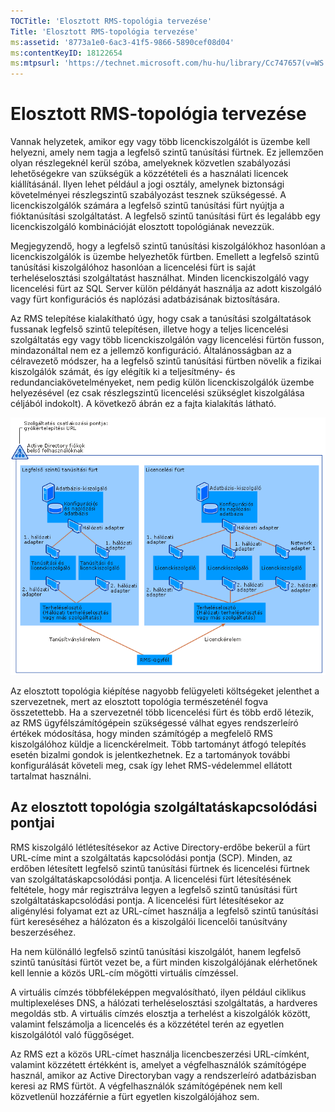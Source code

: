 ```yaml
---
TOCTitle: 'Elosztott RMS-topológia tervezése'
Title: 'Elosztott RMS-topológia tervezése'
ms:assetid: '8773a1e0-6ac3-41f5-9866-5890cef08d04'
ms:contentKeyID: 18122654
ms:mtpsurl: 'https://technet.microsoft.com/hu-hu/library/Cc747657(v=WS.10)'
---
```


Elosztott RMS-topológia tervezése
=================================

Vannak helyzetek, amikor egy vagy több licenckiszolgálót is üzembe kell helyezni, amely nem tagja a legfelső szintű tanúsítási fürtnek. Ez jellemzően olyan részlegeknél kerül szóba, amelyeknek közvetlen szabályozási lehetőségekre van szükségük a közzétételi és a használati licencek kiállításánál. Ilyen lehet például a jogi osztály, amelynek biztonsági követelményei részlegszintű szabályozást tesznek szükségessé. A licenckiszolgálók számára a legfelső szintű tanúsítási fürt nyújtja a fióktanúsítási szolgáltatást. A legfelső szintű tanúsítási fürt és legalább egy licenckiszolgáló kombinációját elosztott topológiának nevezzük.

Megjegyzendő, hogy a legfelső szintű tanúsítási kiszolgálókhoz hasonlóan a licenckiszolgálók is üzembe helyezhetők fürtben. Emellett a legfelső szintű tanúsítási kiszolgálóhoz hasonlóan a licencelési fürt is saját terheléselosztási szolgáltatást használhat. Minden licenckiszolgáló vagy licencelési fürt az SQL Server külön példányát használja az adott kiszolgáló vagy fürt konfigurációs és naplózási adatbázisának biztosítására.

Az RMS telepítése kialakítható úgy, hogy csak a tanúsítási szolgáltatások fussanak legfelső szintű telepítésen, illetve hogy a teljes licencelési szolgáltatás egy vagy több licenckiszolgálón vagy licencelési fürtön fusson, mindazonáltal nem ez a jellemző konfiguráció. Általánosságban az a célravezető módszer, ha a legfelső szintű tanúsítási fürtben növelik a fizikai kiszolgálók számát, és így elégítik ki a teljesítmény- és redundanciakövetelményeket, nem pedig külön licenckiszolgálók üzembe helyezésével (ez csak részlegszintű licencelési szükséglet kiszolgálása céljából indokolt). A következő ábrán ez a fajta kialakítás látható.

![](images/Cc747657.01fa5a85-5711-41aa-932a-124049d34186(WS.10).gif "Elosztott topológia")

Az elosztott topológia kiépítése nagyobb felügyeleti költségeket jelenthet a szervezetnek, mert az elosztott topológia természeténél fogva összetettebb. Ha a szervezetnél több licencelési fürt és több erdő létezik, az RMS ügyfélszámítógépein szükségessé válhat egyes rendszerleíró értékek módosítása, hogy minden számítógép a megfelelő RMS kiszolgálóhoz küldje a licenckérelmeit. Több tartományt átfogó telepítés esetén bizalmi gondok is jelentkezhetnek. Ez a tartományok további konfigurálását követeli meg, csak így lehet RMS-védelemmel ellátott tartalmat használni.

Az elosztott topológia szolgáltatáskapcsolódási pontjai
-------------------------------------------------------

RMS kiszolgáló létlétesítésekor az Active Directory-erdőbe bekerül a fürt URL-címe mint a szolgáltatás kapcsolódási pontja (SCP). Minden, az erdőben létesített legfelső szintű tanúsítási fürtnek és licencelési fürtnek van szolgáltatáskapcsolódási pontja. A licencelési fürt létesítésének feltétele, hogy már regisztrálva legyen a legfelső szintű tanúsítási fürt szolgáltatáskapcsolódási pontja. A licencelési fürt létesítésekor az aligénylési folyamat ezt az URL-címet használja a legfelső szintű tanúsítási fürt kereséséhez a hálózaton és a kiszolgálói licencelői tanúsítvány beszerzéséhez.

Ha nem különálló legfelső szintű tanúsítási kiszolgálót, hanem legfelső szintű tanúsítási fürtöt vezet be, a fürt minden kiszolgálójának elérhetőnek kell lennie a közös URL-cím mögötti virtuális címzéssel.

A virtuális címzés többféleképpen megvalósítható, ilyen például ciklikus multiplexeléses DNS, a hálózati terheléselosztási szolgáltatás, a hardveres megoldás stb. A virtuális címzés elosztja a terhelést a kiszolgálók között, valamint felszámolja a licencelés és a közzététel terén az egyetlen kiszolgálótól való függőséget.

Az RMS ezt a közös URL-címet használja licencbeszerzési URL-címként, valamint közzétett értékként is, amelyet a végfelhasználók számítógépe használ, amikor az Active Directoryban vagy a rendszerleíró adatbázisban keresi az RMS fürtöt. A végfelhasználók számítógépének nem kell közvetlenül hozzáférnie a fürt egyetlen kiszolgálójához sem.
